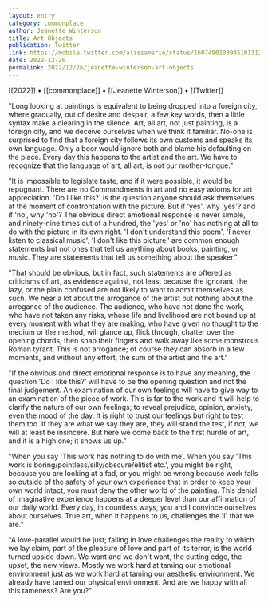 ```yaml
---
layout: entry
category: commonplace
author: Jeanette Winterson
title: Art Objects
publication: Twitter
link: https://mobile.twitter.com/alissamarie/status/1607490103945101312
date: 2022-12-26
permalink: 2022/12/26/jeanette-winterson-art-objects
---
```


[[2022]] • [[commonplace]] • [[Jeanette Winterson]] • [[Twitter]]

"Long looking at paintings is equivalent to being dropped into a foreign city, where gradually, out of desire and despair, a few key words, then a little syntax make a clearing in the silence. Art, all art, not just painting, is a foreign city, and we deceive ourselves when we think it familiar. No-one is surprised to find that a foreign city follows its own customs and speaks its own language. Only a boor would ignore both and blame his defaulting on the place. Every day this happens to the artist and the art. We have to recognize that the language of art, all art, is not our mother-tongue."

"It is impossible to legislate taste, and if it were possible, it would be repugnant. There are no Commandments in art and no easy axioms for art appreciation. 'Do I like this?' is the question anyone should ask themselves at the moment of confrontation with the picture. But if 'yes', why 'yes'? and if 'no', why 'no'? The obvious direct emotional response is never simple, and ninety-nine times out of a hundred, the 'yes' or 'no' has nothing at all to do with the picture in its own right. 'I don't understand this poem', 'I never listen to classical music', 'I don't like this picture,' are common enough statements but not ones that tell us anything about books, painting, or music. They are statements that tell us something about the speaker."

"That should be obvious, but in fact, such statements are offered as criticisms of art, as evidence against, not least because the ignorant, the lazy, or the plain confused are not likely to want to admit themselves as such. We hear a lot about the arrogance of the artist but nothing about the arrogance of the audience. The audience, who have not done the work, who have not taken any risks, whose life and livelihood are not bound up at every moment with what they are making, who have given no thought to the medium or the method, will glance up, flick through, chatter over the opening chords, then snap their fingers and walk away like some monstrous Roman tyrant. This is not arrogance; of course they can absorb in a few moments, and without any effort, the sum of the artist and the art."

"If the obvious and direct emotional response is to have any meaning, the question 'Do I like this?' will have to be the opening question and not the final judgement. An examination of our own feelings will have to give way to an examination of the piece of work. This is far to the work and it will help to clarify the nature of our own feelings; to reveal prejudice, opinion, anxiety, even the mood of the day. It is right to trust our feelings but right to test them too. If they are what we say they are, they will stand the test, if not, we will at least be insincere. But here we come back to the first hurdle of art, and it is a high one; it shows us up."

"When you say 'This work has nothing to do with me'. When you say 'This work is boring/pointless/silly/obscure/elitist etc.', you might be right, because you are looking at a fad, or you might be wrong because work falls so outside of the safety of your own experience that in order to keep your own world intact, you must deny the other world of the painting. This denial of imaginative experience happens at a deeper level than our affirmation of our daily world. Every day, in countless ways, you and I convince ourselves about ourselves. True art, when it happens to us, challenges the 'I' that we are."

"A love-parallel would be just; falling in love challenges the reality to which we lay claim, part of the pleasure of love and part of its terror, is the world turned upside down. We want and we don't want, the cutting edge, the upset, the new views. Mostly we work hard at taming our emotional environment just as we work hard at taming our aesthetic environment. We already have tamed our physical environment. And are we happy with all this tameness? Are you?"
